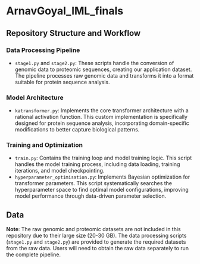 # ArnavGoyal_IML_finals

## Repository Structure and Workflow

### Data Processing Pipeline
- `stage1.py` and `stage2.py`: These scripts handle the conversion of genomic data to proteomic sequences, creating our application dataset. The pipeline processes raw genomic data and transforms it into a format suitable for protein sequence analysis.

### Model Architecture
- `katransformer.py`: Implements the core transformer architecture with a rational activation function. This custom implementation is specifically designed for protein sequence analysis, incorporating domain-specific modifications to better capture biological patterns.

### Training and Optimization
- `train.py`: Contains the training loop and model training logic. This script handles the model training process, including data loading, training iterations, and model checkpointing.
- `hyperparameter_optimisation.py`: Implements Bayesian optimization for transformer parameters. This script systematically searches the hyperparameter space to find optimal model configurations, improving model performance through data-driven parameter selection.

## Data
**Note**: The raw genomic and proteomic datasets are not included in this repository due to their large size (20-30 GB). The data processing scripts (`stage1.py` and `stage2.py`) are provided to generate the required datasets from the raw data. Users will need to obtain the raw data separately to run the complete pipeline.
